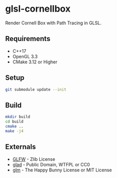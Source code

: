 # glsl-cornellbox

Render Cornell Box with Path Tracing in GLSL.

## Requirements

* C++17
* OpenGL 3.3
* CMake 3.12 or Higher

## Setup

```sh
git submodule update --init
```

## Build

```sh
mkdir build
cd build
cmake ..
make -j4
```

## Externals

* [GLFW](https://github.com/glfw/glfw) - Zlib License
* [glad](https://github.com/Dav1dde/glad) - Public Domain, WTFPL or CC0
* [glm](https://github.com/g-truc/glm) - The Happy Bunny License or MIT License
